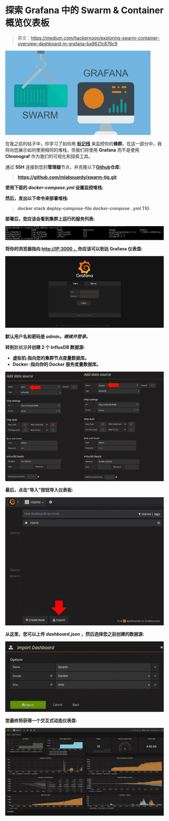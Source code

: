 # 探索 Grafana 中的 Swarm & Container 概览仪表板

> 原文：<https://medium.com/hackernoon/exploring-swarm-container-overview-dashboard-in-grafana-ba9621c876c9>

![](img/2f3dd903dbf50e1c06cee2cf4fb3c413.png)

在我之前的帖子中，你学习了如何用 [**标记栈**](https://hackernoon.com/monitor-swarm-cluster-with-tick-stack-slack-3aaa6483d44a?source=user_profile---------8----------------) 来监控你的**蜂群**。在这一部分中，我将向您展示如何使用相同的堆栈，但我们将使用 **Grafana** 而不是使用 **Chronograf** 作为我们的可视化和探索工具。

通过 **SSH** 连接到您的**管理器**节点，并克隆以下[**Github**](https://github.com/mlabouardy/swarm-tig)**仓库:**

> **https://github.com/mlabouardy/swarm-tig.git**

**使用下面的 *docker-compose.yml* 设置监控堆栈:**

**然后，发出以下命令来部署堆栈:**

> **docker stack deploy-compose-file docker-compose . yml TIG**

**部署后，您应该会看到集群上运行的服务列表:**

**![](img/107f9bb12cf577f114c064139fd66d2b.png)**

**将你的浏览器指向 [**http://IP:3000** ，](http://IP:3000,)你应该可以到达 **Grafana 仪表盘:****

**![](img/381bede7b3788ebae9a8304e2f4d8e11.png)**

**默认用户名和密码是 *admin。继续并登录。***

**转到**数据源**并创建 2 个 **InfluxDB** 数据源:**

*   ****虚拟机**:指向您的**集群节点**度量数据库。**
*   ****Docker** :指向你的 **Docker 服务**度量数据库。**

**![](img/96b65cd0cb7df829fe39458b727d91ce.png)**

**最后，点击“**导入**”按钮导入仪表板:**

**![](img/0ec3a3b692b2cfc6b395f8daaf41a7ea.png)**

**从这里，您可以上传 *dashboard.json* ，然后选择您之前创建的数据源:**

**![](img/037c671ce9b774285c654c656fcd20b6.png)**

**您最终将获得一个交互式动态仪表盘:**

**![](img/5d6a377c007c337f3e3cd1f271f40d53.png)**
